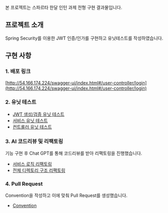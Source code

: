 본 프로젝트는 스파르타 한달 인턴 과제 전형 구현 결과물입니다.

## 프로젝트 소개
Spring Security를 이용한 JWT 인증/인가를 구현하고 유닛테스트를 작성하였습니다.

## 구현 사항

### 1. 배포 링크 
[http://54.166.174.224/swagger-ui/index.html#/user-controller/login](http://54.166.174.224/swagger-ui/index.html#/user-controller/login)

### 2. 유닛 테스트
- [JWT 생성/검증 유닛 테스트](https://github.com/mii2026/Login/blob/develop/src/test/java/com/example/login/infrastructure/security/JwtTokenizerTest.java)
- [서비스 유닛 테스트](https://github.com/mii2026/Login/blob/develop/src/test/java/com/example/login/application/service/UserServiceTest.java)
- [컨트롤러 유닛 테스트](https://github.com/mii2026/Login/blob/develop/src/test/java/com/example/login/presentation/controller/UserControllerTest.java)

### 3. AI 코드리뷰 및 리팩토링
기능 구현 후 Chat GPT를 통해 코드리뷰를 받아 리팩토링을 진행했습니다.

- [서비스 로직 리팩토링](https://github.com/mii2026/Login/pull/18)
- [전체 디렉토리 구조 리팩토링](https://github.com/mii2026/Login/pull/14)

### 4. Pull Request
Convention을 작성하고 이에 맞춰 Pull Request를 생성했습니다.
- [Convention](https://github.com/mii2026/Login/wiki/Convention)
